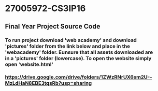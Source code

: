 # 27005972-CS3IP16
## Final Year Project Source Code

### To run project download 'web academy' and download 'pictures' folder from the link below and place in the 'webacademy' folder. Eunsure that all assets downloaded are in a 'pictures' folder (lowercase). To open the website simply open 'website.html' 


### https://drive.google.com/drive/folders/1ZWzRNrUX6sm2U--MzLdHaN8EBE3tqsRb?usp=sharing
